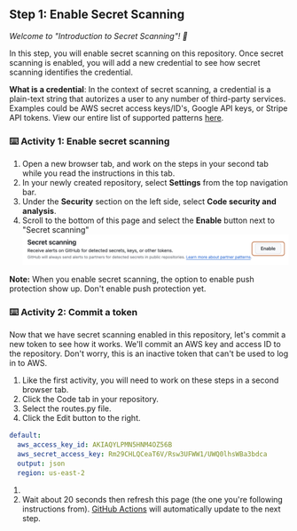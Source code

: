 <!--
  <<< Author notes: Step 1 >>>
  Choose 3-5 steps for your course.
  The first step is always the hardest, so pick something easy!
  Link to docs.github.com for further explanations.
  Encourage users to open new tabs for steps!
  TBD-step-1-notes.
-->

## Step 1: Enable Secret Scanning

_Welcome to "Introduction to Secret Scanning"! :wave:_

In this step, you will enable secret scanning on this repository. Once secret scanning is enabled, you will add a new credential to see how secret scanning identifies the credential.  

**What is a credential**: In the context of secret scanning, a credential is a plain-text string that autorizes a user to any number of third-party services.  Examples could be AWS secret access keys/ID's, Google API keys, or Stripe API tokens.  View our entire list of supported patterns [here](https://docs.github.com/en/code-security/secret-scanning/secret-scanning-patterns#supported-secrets).

### :keyboard: Activity 1: Enable secret scanning

1. Open a new browser tab, and work on the steps in your second tab while you read the instructions in this tab.
1. In your newly created repository, select **Settings** from the top navigation bar.
1. Under the **Security** section on the left side, select **Code security and analysis**.
1. Scroll to the bottom of this page and select the **Enable** button next to "Secret scanning"
![enable-secret-scanning.png](/images/enable-secret-scanning.png)

**Note:** When you enable secret scanning, the option to enable push protection show up. Don't enable push protection yet. 


### :keyboard: Activity 2: Commit a token

Now that we have secret scanning enabled in this repository, let's commit a new token to see how it works. We'll commit an AWS key and access ID to the repository. Don't worry, this is an inactive token that can't be used to log in to AWS.

1. Like the first activity, you will need to work on these steps in a second browser tab.
1. Click the Code tab in your repository.
1. Select the routes.py file.
1. Click the Edit button to the right.
``` yaml
default:
  aws_access_key_id: AKIAQYLPMN5HNM4OZ56B
  aws_secret_access_key: Rm29CHLQCeaT6V/Rsw3UFWW1/UWQ0lhsWBa3bdca
  output: json
  region: us-east-2
```

1. 
1. Wait about 20 seconds then refresh this page (the one you're following instructions from). [GitHub Actions](https://docs.github.com/en/actions) will automatically update to the next step.

